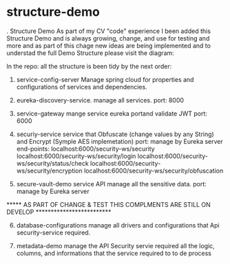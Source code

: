 # structure-demo
. Structure Demo
As part of my CV "code" experience I been added this Structure Demo and is always growing, change, and use for testing and more and as part of this chage new ideas are being implemented and to understad the full Demo Structure please visit the diagram: 

In the repo: 
all the structure is been tidy by the next order:

  1. service-config-server 
    Manage spring cloud for properties and configurations of services and dependencies.
   
  2. eureka-discovery-service.
    manage all services.
    port: 
      8000
    
  3. service-gateway
    mange service eureka portand validate JWT
    port: 
      6000
      
  4. securiy-service
    service that Obfuscate (change values by any String) and Encrypt (Symple AES implemetation)
    port:
      manage by Eureka server
    end-points:
      localhost:6000/security-ws/security
      localhost:6000/security-ws/security/login
      localhost:6000/security-ws/security/status/check
      localhost:6000/security-ws/security/encryption
      localhost:6000/security-ws/security/obfuscation
      
  5. secure-vault-demo
      service API manage all the sensitive data.
    port:
      manage by Eureka server
   
   
 ***** AS PART OF CHANGE & TEST THIS COMPLMENTS ARE STILL ON DEVELOP *************************
 
  6. database-configurations
    manage all drivers and configurations that Api security-service required.
    
  7. metadata-demo
    manage the API Security servie required all the logic, columns, and informations that the service required to to de process 

